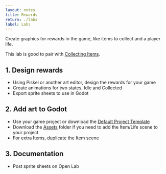 ```yaml
---
layout: notes
title: Rewards
return: ./labs
label: Labs
---
```


<!-- <iframe width="560" height="315" src="https://www.youtube.com/embed/JfzOMZT0seI?rel=0" frameborder="0" allowfullscreen></iframe> -->

Create graphics for rewards in the game, like items to collect and a player life.

This lab is good to pair with [Collecting Items](1-2_Collecting_Items).

## 1. Design rewards
- Using Piskel or another art editor, design the rewards for your game
- Create animations for two states, Idle and Collected
- Export sprite sheets to use in Godot

## 2. Add art to Godot
- Use your game project or download the [Default Project Template](./270_BlankTemplate.zip)
- Download the [Assets](./270_Assets.zip) folder if you need to add the Item/Life scene to your project
- For extra Items, duplicate the Item scene

## 3. Documentation
- Post sprite sheets on Open Lab
